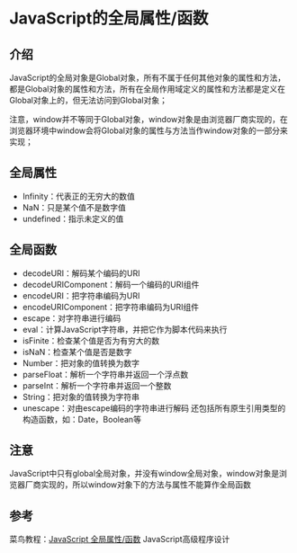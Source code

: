 # JavaScript的全局属性/函数

## 介绍

JavaScript的全局对象是Global对象，所有不属于任何其他对象的属性和方法，都是Global对象的属性和方法，所有在全局作用域定义的属性和方法都是定义在Global对象上的，但无法访问到Global对象；

注意，window并不等同于Global对象，window对象是由浏览器厂商实现的，在浏览器环境中window会将Global对象的属性与方法当作window对象的一部分来实现；

## 全局属性

* Infinity：代表正的无穷大的数值
* NaN：只是某个值不是数字值
* undefined：指示未定义的值

## 全局函数

* decodeURI：解码某个编码的URI
* decodeURIComponent：解码一个编码的URI组件
* encodeURI：把字符串编码为URI
* encodeURIComponent：把字符串编码为URI组件
* escape：对字符串进行编码
* eval：计算JavaScript字符串，并把它作为脚本代码来执行
* isFinite：检查某个值是否为有穷大的数
* isNaN：检查某个值是否是数字
* Number：把对象的值转换为数字
* parseFloat：解析一个字符串并返回一个浮点数
* parseInt：解析一个字符串并返回一个整数
* String：把对象的值转换为字符串
* unescape：对由escape编码的字符串进行解码
还包括所有原生引用类型的构造函数，如：Date，Boolean等
## 注意

JavaScript中只有global全局对象，并没有window全局对象，window对象是浏览器厂商实现的，所以window对象下的方法与属性不能算作全局函数

## 参考

菜鸟教程：[JavaScript 全局属性/函数](https://www.runoob.com/jsref/jsref-obj-global.html)
JavaScript高级程序设计
